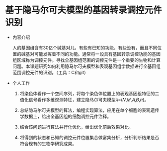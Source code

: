 # 基于隐马尔可夫模型的基因转录调控元件识别

* 内容介绍

  人的基因组含有30亿个碱基对儿，有些有已知的功能，有些没有，而且不同位置的碱基对可能发挥着不同的功能。通常将一段具有基因转录调控功能的基因组区域称为调控元件。寻找全基因组范围的调控元件是一个重要的生物和计算问题。本课题研究如何利用隐马尔可夫模型和表观基因组学数据进行全基因组范围调控元件的识别。（工具：C和git）
  
* 个人工作

  1. 将染色体看作一个空间序列，将每个染色体位置上的表观基因组特征的二值化信号看作多维观测特征，建立隐马尔可夫模型𝜆=(𝑁,𝑀,𝐴,𝐵,𝜋)。

  2. 总结隐马尔可夫模型的算法，编程实现算法，应用在单个细胞的表观遗传学数据上，给出全基因组的细胞调控元件注释。

  3. 结合该问题进行算法并行化优化，给出优化前后效果对比。
  
  4. 将得到的状态和已知的调控元件位置集合做富集分析，分析判断结果是否符合现有的生物学研究成果。
